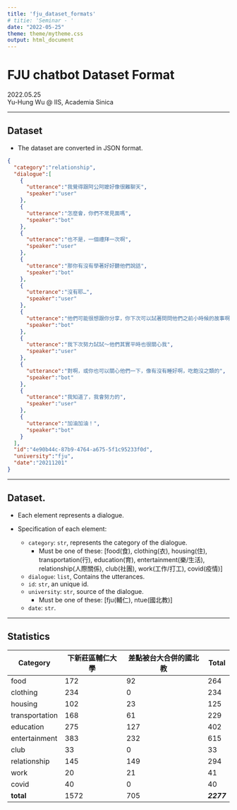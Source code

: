 ```yaml
---
title: 'fju_dataset_formats'
# titie: 'Seminar - '
date: "2022-05-25"
theme: theme/mytheme.css
output: html_document
---
```


# FJU chatbot Dataset Format <!-- .element: class="title" -->

<div class="title-name">
2022.05.25 <br>
Yu-Hung Wu @ IIS, Academia Sinica
</div>

---

## Dataset

* The dataset are converted in JSON format.

```json
{
  "category":"relationship",
  "dialogue":[
    {
      "utterance":"我覺得跟阿公阿嬤好像很難聊天",
      "speaker":"user"
    },
    {
      "utterance":"怎麼會，你們不常見面嗎",
      "speaker":"bot"
    },
    {
      "utterance":"也不是，一個禮拜一次啊",
      "speaker":"user"
    },
    {
      "utterance":"那你有沒有學著好好聽他們說話",
      "speaker":"bot"
    },
    {
      "utterance":"沒有耶…",
      "speaker":"user"
    },
    {
      "utterance":"他們可能很想跟你分享，你下次可以試著問問他們之前小時候的故事啊～",
      "speaker":"bot"
    },
    {
      "utterance":"我下次努力試試～他們其實平時也很關心我",
      "speaker":"user"
    },
    {
      "utterance":"對啊，或你也可以關心他們一下，像有沒有睡好啊，吃飽沒之類的",
      "speaker":"bot"
    },
    {
      "utterance":"我知道了，我會努力的",
      "speaker":"user"
    },
    {
      "utterance":"加油加油！",
      "speaker":"bot"
    }
  ],
  "id":"4e90b44c-87b9-4764-a675-5f1c95233f0d",
  "university":"fju",
  "date":"20211201"
}
```

---

## Dataset.

* Each element represents a dialogue.

* Specification of each element:
  * ```category```: ```str```, represents the category of the dialogue.
    * Must be one of these: [food(食), clothing(衣), housing(住), transportation(行), education(育), entertainment(樂/生活), relationship(人際關係), club(社團), work(工作/打工), covid(疫情)]
  * ```dialogue```: ```list```, Contains the utterances.
  * ```id```: ```str```, an unique id.
  * ```university```: ```str```, source of the dialogue.
    * Must be one of these: [fju(輔仁), ntue(國北教)]
  * ```date```: ```str```.

---

## Statistics

| Category       | 下新莊區輔仁大學 | 差點被台大合併的國北教 | **Total**  |
| -------------- | ---------------- | ---------------------- | ---------- |
| food           | 172              | 92                     | 264        |
| clothing       | 234              | 0                      | 234        |
| housing        | 102              | 23                     | 125        |
| transportation | 168              | 61                     | 229        |
| education      | 275              | 127                    | 402        |
| entertainment  | 383              | 232                    | 615        |
| club           | 33               | 0                      | 33         |
| relationship   | 145              | 149                    | 294        |
| work           | 20               | 21                     | 41         |
| covid          | 40               | 0                      | 40         |
| **total**      | 1572             | 705                    | ***2277*** |